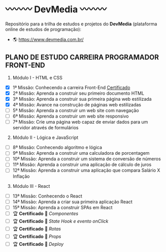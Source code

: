 # :wavy_dash::wavy_dash::wavy_dash: DevMedia :wavy_dash::wavy_dash::wavy_dash:
Repositório para a trilha de estudos e projetos do **DevMedia** (plataforma online de estudos de programação):
- :earth_americas: https://www.devmedia.com.br/

## PLANO DE ESTUDO CARREIRA PROGRAMADOR FRONT-END
1. Módulo I - HTML e CSS
- [X] 1ª Missão: Conhecendo a carreira Front-End [Certificado](https://www.devmedia.com.br/certificado/tecnologia/programacao/cristiano-roberto-sousa-soares)
- [X] 2ª Missão: Aprenda a construir seu primeiro documento HTML
- [X] 3ª Missão: Aprenda a construir sua primeira página web estilizada
- [X] 4ª Missão: Avance na construção de páginas web estilizadas
- [ ] 5ª Missão: Aprenda a construir um web site com navegação
- [ ] 6ª Missão: Aprenda a construir um web site responsivo
- [ ] 7ª Missão: Crie uma página web capaz de enviar dados para um servidor através de formulários
2. Módulo II - Lógica e JavaScript
- [ ] 8ª Missão: Conhecendo algoritmo e lógica 
- [ ] 9ª Missão: Aprenda a construir uma calculadora de porcentagem
- [ ] 10ª Missão: Aprenda a construir um sistema de conversão de números
- [ ] 11ª Missão: Aprenda a construir uma aplicação de cálculo de juros
- [ ] 12ª Missão: Aprenda a construir uma aplicação que compara Salário X Inflação
3. Módulo III - React
- [ ] 13ª Missão: Conhecendo o React
- [ ] 14ª Missão: Aprenda a criar sua primeira aplicação React 
- [ ] 15ª Missão: Aprenda a construir SPAs em React 
- [ ] :trophy: **Certificado** :dart: *Componentes*
- [ ] :trophy: **Certificado** :dart: *State Hook e evento onClick*
- [ ] :trophy: **Certificado** :dart: *Rotas*
- [ ] :trophy: **Certificado** :dart: *Props*
- [ ] :trophy: **Certificado** :dart: *Deploy*
